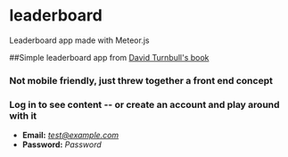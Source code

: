 # leaderboard
Leaderboard app made with Meteor.js

##Simple leaderboard app from [David Turnbull's book](https://meteortips.com/ "David Turnbull's book")
### Not mobile friendly, just threw together a front end concept 
### Log in to see content -- or create an account and play around with it
  * **Email:** *test@example.com*  
  * **Password:** *Password* 
